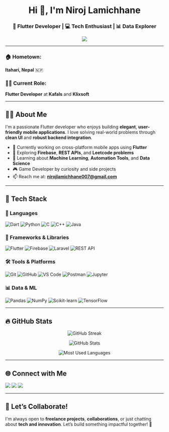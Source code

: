 <h1 align="center">Hi 👋, I'm Niroj Lamichhane</h1>
<h3 align="center">🚀 Flutter Developer | 💻 Tech Enthusiast | 📊 Data Explorer</h3>

<p align="center">
  <img src="https://readme-typing-svg.herokuapp.com/?lines=Passionate+Flutter+Developer;Love+Clean+UIs+%26+Efficient+Backends;Always+Learning+%26+Building;Let's+Build+Together!&center=true&width=500&height=50" />
</p>

---

### 🏠 Hometown:
**Itahari, Nepal** 🇳🇵

### 👨‍💻 Current Role:
**Flutter Developer** at **Kafals** and **Klixsoft**

---

## 👨‍💻 About Me

I'm a passionate Flutter developer who enjoys building **elegant**, **user-friendly mobile applications**. I love solving real-world problems through **clean UI** and **robust backend integration**.

- 🔭 Currently working on cross-platform mobile apps using **Flutter**  
- 🌱 Exploring **Firebase**, **REST APIs**, and **Leetcode problems**  
- 🤖 Learning about **Machine Learning**, **Automation Tools**, and **Data Science**
- 🎮 Game Developer by curiosity and side projects
- 📫 Reach me at: **nirojlamichhane007@gmail.com**

---

## 🧰 Tech Stack

### 💬 Languages  
![Dart](https://img.shields.io/badge/Dart-0175C2?style=flat&logo=dart&logoColor=white)
![Python](https://img.shields.io/badge/Python-3776AB?style=flat&logo=python&logoColor=white)
![C](https://img.shields.io/badge/C-00599C?style=flat&logo=c&logoColor=white)
![C++](https://img.shields.io/badge/C++-00599C?style=flat&logo=c%2B%2B&logoColor=white)
![Java](https://img.shields.io/badge/Java-ED8B00?style=flat&logo=java&logoColor=white)

### 📱 Frameworks & Libraries  
![Flutter](https://img.shields.io/badge/Flutter-02569B?style=flat&logo=flutter&logoColor=white)
![Firebase](https://img.shields.io/badge/Firebase-FFCA28?style=flat&logo=firebase&logoColor=black)
![Laravel](https://img.shields.io/badge/Laravel-FF2D20?style=flat&logo=laravel&logoColor=white)
![REST API](https://img.shields.io/badge/REST-API-green)

### 🛠 Tools & Platforms  
![Git](https://img.shields.io/badge/Git-F05032?style=flat&logo=git&logoColor=white)
![GitHub](https://img.shields.io/badge/GitHub-181717?style=flat&logo=github&logoColor=white)
![VS Code](https://img.shields.io/badge/VSCode-007ACC?style=flat&logo=visual-studio-code&logoColor=white)
![Postman](https://img.shields.io/badge/Postman-FF6C37?style=flat&logo=postman&logoColor=white)
![Jupyter](https://img.shields.io/badge/Jupyter-F37626?style=flat&logo=jupyter&logoColor=white)

### 📊 Data & ML  
![Pandas](https://img.shields.io/badge/Pandas-150458?style=flat&logo=pandas&logoColor=white)
![NumPy](https://img.shields.io/badge/Numpy-013243?style=flat&logo=numpy&logoColor=white)
![Scikit-learn](https://img.shields.io/badge/Scikit--learn-F7931E?style=flat&logo=scikit-learn&logoColor=white)
![TensorFlow](https://img.shields.io/badge/TensorFlow-FF6F00?style=flat&logo=tensorflow&logoColor=white)

---

## 🔥 GitHub Stats

<p align="center">
  <img src="https://github-readme-streak-stats.herokuapp.com/?user=nirojlamichhane&theme=radical" alt="GitHub Streak"/>
</p>

<p align="center">
  <img src="https://lamichhane-niroj.vercel.app/api?username=nirojlamichhane&show_icons=true&theme=radical" alt="GitHub Stats"/>
</p>

<p align="center">
  <img src="https://lamichhane-niroj.vercel.app/api/top-langs/?username=nirojlamichhane&layout=compact&theme=radical" alt="Most Used Languages"/>
</p>

---

## 🌐 Connect with Me

<p align="left">
  <a href="mailto:nirojlamichhane007@gmail.com"><img src="https://img.shields.io/badge/Gmail-D14836?style=for-the-badge&logo=gmail&logoColor=white"/></a>
  <a href="https://linkedin.com/in/nirojlamichhane"><img src="https://img.shields.io/badge/LinkedIn-blue?style=for-the-badge&logo=linkedin&logoColor=white"/></a>
  <a href="https://github.com/nirojlamichhane"><img src="https://img.shields.io/badge/GitHub-100000?style=for-the-badge&logo=github&logoColor=white"/></a>
</p>

---

## 🤝 Let’s Collaborate!

I'm always open to **freelance projects**, **collaborations**, or just chatting about **tech and innovation**. Let’s build something impactful together! 🚀
